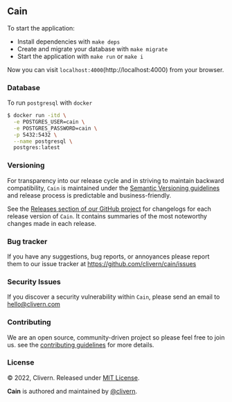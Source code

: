 ## Cain

To start the application:

- Install dependencies with `make deps`
- Create and migrate your database with `make migrate`
- Start the application with `make run` or `make i`

Now you can visit `localhost:4000`(http://localhost:4000) from your browser.


### Database

To run `postgresql` with `docker`

```zsh
$ docker run -itd \
  -e POSTGRES_USER=cain \
  -e POSTGRES_PASSWORD=cain \
  -p 5432:5432 \
  --name postgresql \
  postgres:latest
```


### Versioning

For transparency into our release cycle and in striving to maintain backward compatibility, `Cain` is maintained under the [Semantic Versioning guidelines](https://semver.org/) and release process is predictable and business-friendly.

See the [Releases section of our GitHub project](https://github.com/clivern/cain/releases) for changelogs for each release version of `Cain`. It contains summaries of the most noteworthy changes made in each release.


### Bug tracker

If you have any suggestions, bug reports, or annoyances please report them to our issue tracker at https://github.com/clivern/cain/issues


### Security Issues

If you discover a security vulnerability within `Cain`, please send an email to [hello@clivern.com](mailto:hello@clivern.com)


### Contributing

We are an open source, community-driven project so please feel free to join us. see the [contributing guidelines](CONTRIBUTING.md) for more details.


### License

© 2022, Clivern. Released under [MIT License](https://opensource.org/licenses/mit-license.php).

**Cain** is authored and maintained by [@clivern](http://github.com/clivern).
